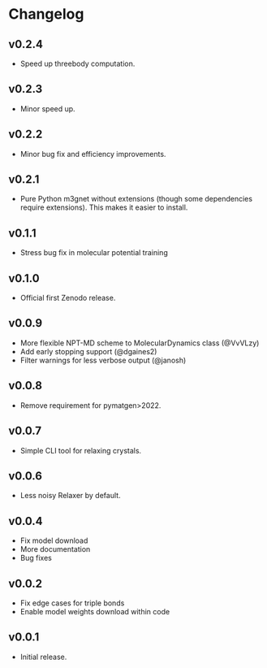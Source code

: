 # Changelog

## v0.2.4
- Speed up threebody computation.

## v0.2.3
- Minor speed up.

## v0.2.2
- Minor bug fix and efficiency improvements.

## v0.2.1
- Pure Python m3gnet without extensions (though some dependencies require extensions).
  This makes it easier to install.

## v0.1.1
- Stress bug fix in molecular potential training

## v0.1.0
- Official first Zenodo release.

## v0.0.9
- More flexible NPT-MD scheme to MolecularDynamics class (@VvVLzy)
- Add early stopping support (@dgaines2)
- Filter warnings for less verbose output (@janosh)

## v0.0.8
- Remove requirement for pymatgen>2022.

## v0.0.7
- Simple CLI tool for relaxing crystals.

## v0.0.6

- Less noisy Relaxer by default.

## v0.0.4

- Fix model download
- More documentation
- Bug fixes

## v0.0.2

- Fix edge cases for triple bonds
- Enable model weights download within code

## v0.0.1

- Initial release.
